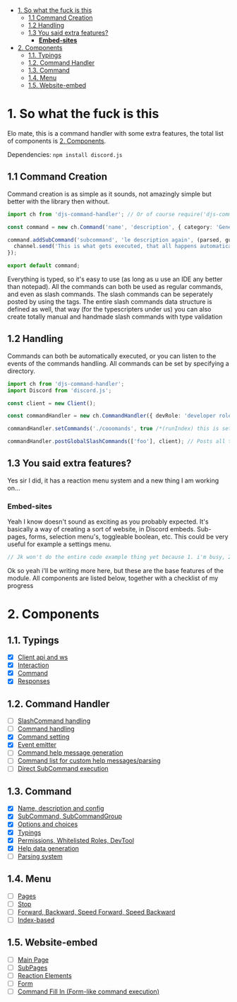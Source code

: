 - [1. So what the fuck is this](#1-so-what-the-fuck-is-this)
  - [1.1 Command Creation](#11-command-creation)
  - [1.2 Handling](#12-handling)
  - [1.3 You said extra features?](#13-you-said-extra-features)
    - [**Embed-sites**](#embed-sites)
- [2. Components](#2-components)
  - [1.1. Typings](#11-typings)
  - [1.2. Command Handler](#12-command-handler)
  - [1.3. Command](#13-command)
  - [1.4. Menu](#14-menu)
  - [1.5. Website-embed](#15-website-embed)

# 1. So what the fuck is this

Elo mate, this is a command handler with some extra features, the total list of components is [2. Components](#2-components).

Dependencies: `npm install discord.js`

## 1.1 Command Creation

Command creation is as simple as it sounds, not amazingly simple but better with the library then without.

```ts
import ch from 'djs-command-handler'; // Or of course require('djs-command-handler');

const command = new ch.Command('name', 'description', { category: 'General', tags: ['foo'], permField: { permissions: ['MANAGE_MESSAGES', 'BE_COOL'/*not a real permission btw*/] } });

command.addSubCommand('subcommand', 'le description again', (parsed, guild, channel, member) => {
  channel.send('This is what gets executed, that all happens automatically, but can also be done manually');
});

export default command;
```

Everything is typed, so it's easy to use (as long as u use an IDE any better than notepad). All the commands can both be used as regular commands, and even as slash commands. The slash commands can be seperately posted by using the tags. The entire slash commands data structure is defined as well, that way (for the typescripters under us) you can also create totally manual and handmade slash commands with type validation

## 1.2 Handling

Commands can both be automatically executed, or you can listen to the events of the commands handling. All commands can be set by specifying a directory.

```ts
import ch from 'djs-command-handler';
import Discord from 'discord.js';

const client = new Client();

const commandHandler = new ch.CommandHandler({ devRole: 'developer role id' /*every command can be ran by developers*/, prefix: '!' });

commandHandler.setCommands('./cooomands', true /*(runIndex) this is set by default, you should probably leave it to true, will introduce heavy performance issues when disabled*/);

commandHandler.postGlobalSlashCommands(['foo'], client); // Posts all the commands with the tag 'foo'
```

## 1.3 You said extra features?

Yes sir I did, it has a reaction menu system and a new thing I am working on...

### **Embed-sites**

Yeah I know doesn't sound as exciting as you probably expected. It's basically a way of creating a sort of website, in Discord embeds. Sub-pages, forms, selection menu's, toggleable boolean, etc. This could be very useful for example a settings menu.

```ts
// Jk won't do the entire code example thing yet because 1. i'm busy, 2. i actually don't know how it will work yet
```

Ok so yeah i'll be writing more here, but these are the base features of the module. All components are listed below, together with a checklist of my progress

# 2. Components

## 1.1. Typings
- [X] <U>Client api and ws</U>
- [X] <U>Interaction</U>
- [X] <U>Command</U>
- [X] <U>Responses</U>

## 1.2. Command Handler
- [ ] <U>SlashCommand handling</U>
- [ ] <U>Command handling</U>
- [X] <U>Command setting</U>
- [X] <U>Event emitter</U>
- [ ] <U>Command help message generation</U>
- [ ] <U>Command list for custom help messages/parsing</U>
- [ ] <U>Direct SubCommand execution</U>

## 1.3. Command
- [X] <U>Name, description and config</U>
- [X] <U>SubCommand, SubCommandGroup</U>
- [X] <U>Options and choices</U>
- [X] <U>Typings</U>
- [X] <U>Permissions, Whitelisted Roles, DevTool</U>
- [X] <U>Help data generation</U>
- [ ] <U>Parsing system</U>

## 1.4. Menu
- [ ] <U>Pages</U>
- [ ] <U>Stop</U>
- [ ] <U>Forward, Backward, Speed Forward, Speed Backward</U>
- [ ] <U>Index-based</U>

## 1.5. Website-embed
- [ ] <U>Main Page</U>
- [ ] <U>SubPages</U>
- [ ] <U>Reaction Elements</U>
- [ ] <U>Form</U>
- [ ] <U>Command Fill In (Form-like command execution)</U>